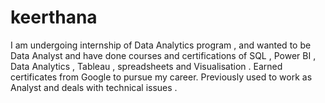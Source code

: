 # keerthana
I am undergoing internship of Data Analytics program , and wanted to be Data Analyst and have done courses and certifications of SQL , Power BI , Data Analytics , Tableau , spreadsheets and Visualisation . Earned certificates from Google to pursue my career. Previously used to work as Analyst and deals with technical issues .
